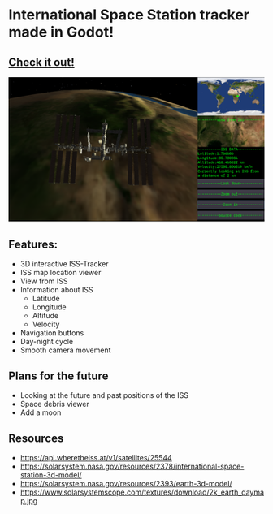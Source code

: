 # International Space Station tracker made in Godot!

## [Check it out!](https://crispystudios.itch.io/iss-tracker)
![Screenshot 1](screenshots/screenshot1.png)

## Features:
- 3D interactive ISS-Tracker
- ISS map location viewer
- View from ISS
- Information about ISS
  - Latitude
  - Longitude
  - Altitude
  - Velocity
- Navigation buttons
- Day-night cycle
- Smooth camera movement
## Plans for the future
- Looking at the future and past positions of the ISS
- Space debris viewer
- Add a moon
## Resources
- https://api.wheretheiss.at/v1/satellites/25544
- https://solarsystem.nasa.gov/resources/2378/international-space-station-3d-model/
- https://solarsystem.nasa.gov/resources/2393/earth-3d-model/
- https://www.solarsystemscope.com/textures/download/2k_earth_daymap.jpg

  
